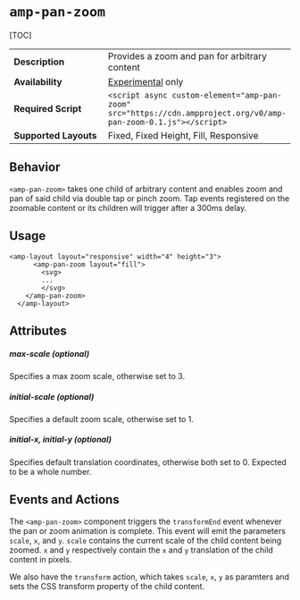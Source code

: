 <!---
Copyright 2018 The AMP HTML Authors. All Rights Reserved.

Licensed under the Apache License, Version 2.0 (the "License");
you may not use this file except in compliance with the License.
You may obtain a copy of the License at

      http://www.apache.org/licenses/LICENSE-2.0

Unless required by applicable law or agreed to in writing, software
distributed under the License is distributed on an "AS-IS" BASIS,
WITHOUT WARRANTIES OR CONDITIONS OF ANY KIND, either express or implied.
See the License for the specific language governing permissions and
limitations under the License.
-->

# <a name="amp-pan-zoom"></a> `amp-pan-zoom`

[TOC]

<table>
  <tr>
    <td width="40%"><strong>Description</strong></td>
    <td>Provides a zoom and pan for arbitrary content</td>
  </tr>
  <tr>
    <td width="40%"><strong>Availability</strong></td>
    <td><div><a href="https://www.ampproject.org/docs/reference/experimental.html">Experimental</a> only</td>
  </tr>
  <tr>
    <td width="40%"><strong>Required Script</strong></td>
    <td><code>&lt;script async custom-element="amp-pan-zoom" src="https://cdn.ampproject.org/v0/amp-pan-zoom-0.1.js">&lt;/script></code></td>
  </tr>
    <tr>
    <td width="40%"><strong>Supported Layouts</strong></td>
    <td>Fixed, Fixed Height, Fill, Responsive</td>
  </tr>
</table>

## Behavior
`<amp-pan-zoom>` takes one child of arbitrary content and enables zoom and pan of said child via double tap or pinch zoom. Tap events registered on the zoomable content or its children will trigger after a 300ms delay.

## Usage
```
<amp-layout layout="responsive" width="4" height="3">
      <amp-pan-zoom layout="fill">
        <svg>
        ...
        </svg>
    </amp-pan-zoom>
  </amp-layout>
```

## Attributes
##### max-scale (optional)
Specifies a max zoom scale, otherwise set to 3.

##### initial-scale (optional)
Specifies a default zoom scale, otherwise set to 1.

##### initial-x, initial-y (optional)
Specifies default translation coordinates, otherwise both set to 0. Expected to be a whole number.

## Events and Actions
The `<amp-pan-zoom>` component triggers the `transformEnd` event whenever the pan or zoom animation is complete. This event will emit the parameters `scale`, `x`, and `y`. `scale` contains the current scale of the child content being zoomed. `x` and `y` respectively contain the `x` and `y` translation of the child content in pixels.

We also have the `transform` action, which takes `scale`, `x`, `y` as paramters and sets the CSS transform property of the child content.
